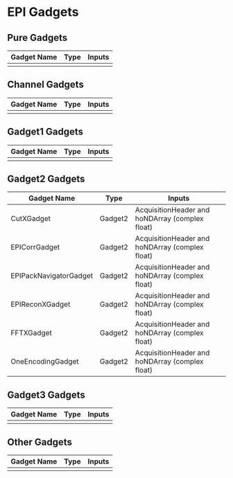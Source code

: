 # EPI Gadgets

## Pure Gadgets
| Gadget Name                         | Type                  | Inputs                                           |
| ----------------------------------- | --------------------- | ------------------------------------------------ |
|                                     |                       |                                                  |

  
## Channel Gadgets
| Gadget Name                         | Type                  | Inputs                                           |
| ----------------------------------- | --------------------- | ------------------------------------------------ |
|                                     |                       |                                                  |

## Gadget1 Gadgets
| Gadget Name                         | Type                  | Inputs                                           |
| ----------------------------------- | --------------------- | ------------------------------------------------ |
|                                     |                       |                                                  |

## Gadget2 Gadgets
| Gadget Name                         | Type                  | Inputs                                           |
| ----------------------------------- | --------------------- | ------------------------------------------------ |
| CutXGadget                          | Gadget2               | AcquisitionHeader and hoNDArray (complex float)  |
| EPICorrGadget                       | Gadget2               | AcquisitionHeader and hoNDArray (complex float)  |
| EPIPackNavigatorGadget              | Gadget2               | AcquisitionHeader and hoNDArray (complex float)  |
| EPIReconXGadget                     | Gadget2               | AcquisitionHeader and hoNDArray (complex float)  |
| FFTXGadget                          | Gadget2               | AcquisitionHeader and hoNDArray (complex float)  |
| OneEncodingGadget                   | Gadget2               | AcquisitionHeader and hoNDArray (complex float)  |

## Gadget3 Gadgets
| Gadget Name                         | Type                  | Inputs                                           |
| ----------------------------------- | --------------------- | ------------------------------------------------ |
|                                     |                       |                                                  |

## Other Gadgets
| Gadget Name                         | Type                  | Inputs                                           |
| ----------------------------------- | --------------------- | ------------------------------------------------ |
|                                     |                       |                                                  |
